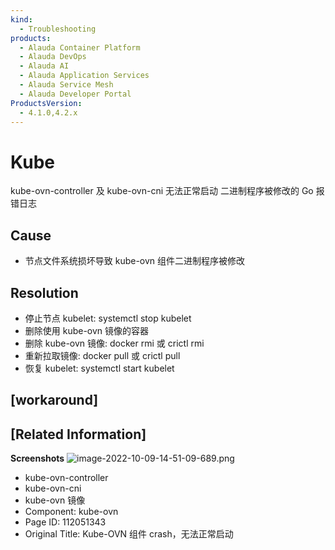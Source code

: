 ```yaml
---
kind:
  - Troubleshooting
products:
  - Alauda Container Platform
  - Alauda DevOps
  - Alauda AI
  - Alauda Application Services
  - Alauda Service Mesh
  - Alauda Developer Portal
ProductsVersion:
  - 4.1.0,4.2.x
---
```

<!-- A type of document that involves encountering a fault, diagnosing it, performing root cause analysis, and providing solutions. -->

# Kube

kube-ovn-controller 及 kube-ovn-cni 无法正常启动 二进制程序被修改的 Go 报错日志

## Cause
- 节点文件系统损坏导致 kube-ovn 组件二进制程序被修改

## Resolution
- 停止节点 kubelet: systemctl stop kubelet
- 删除使用 kube-ovn 镜像的容器
- 删除 kube-ovn 镜像: docker rmi <kube-ovn-image> 或 crictl rmi <kube-ovn-image>
- 重新拉取镜像: docker pull <kube-ovn-image> 或 crictl pull <kube-ovn-image>
- 恢复 kubelet: systemctl start kubelet

## [workaround]

## [Related Information]
**Screenshots**
![image-2022-10-09-14-51-09-689.png](https://jira.alauda.cn/secure/attachment/124848/image-2022-10-09-14-51-09-689.png)
- kube-ovn-controller
- kube-ovn-cni
- kube-ovn 镜像
- Component: kube-ovn
- Page ID: 112051343
- Original Title: Kube-OVN 组件 crash，无法正常启动
